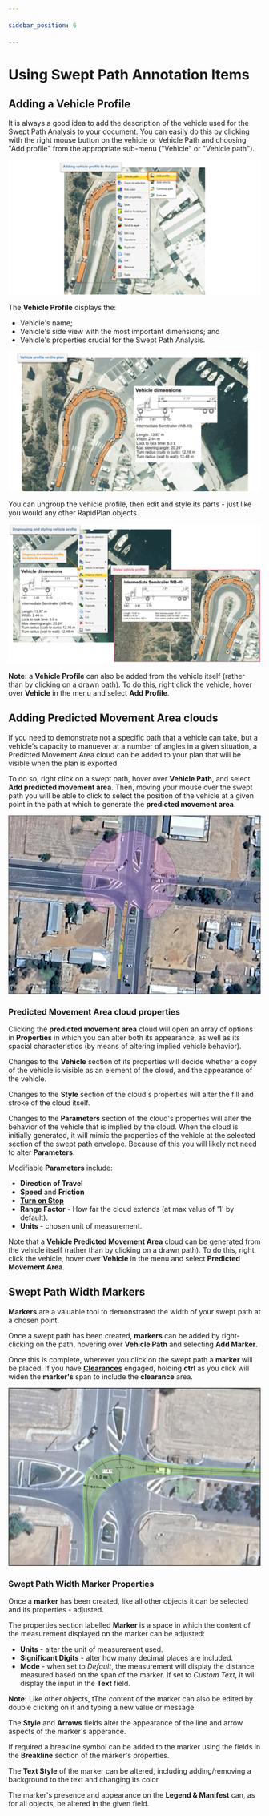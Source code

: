 ```yaml
---

sidebar_position: 6

---
```

# Using Swept Path Annotation Items

## Adding a Vehicle Profile

It is always a good idea to add the description of the vehicle used for the Swept Path Analysis to your document. You can easily do this by clicking with the right mouse button on the vehicle or Vehicle Path and choosing "Add profile" from the appropriate sub-menu ("Vehicle" or "Vehicle path").

![Vehicle profile option in the context menu](./images/Vehicle_profile_option_in_the_context_menu.png)

The **Vehicle Profile** displays the:

- Vehicle's name;
- Vehicle's side view with the most important dimensions; and
- Vehicle's properties crucial for the Swept Path Analysis.

![Vehicle profile added to the plan](./images/Vehicle_profile_added_to_the_plan.png)

You can ungroup the vehicle profile, then edit and style its parts - just like you would any other RapidPlan objects.

![Styled vehicle profile](./images/Styled_vehicle_profile.png)

**Note:** a **Vehicle Profile** can also be added from the vehicle itself (rather than by clicking on a drawn path). To do this, right click the vehicle, hover over **Vehicle** in the menu and select **Add Profile**.

## Adding Predicted Movement Area clouds

If you need to demonstrate not a specific path that a vehicle can take, but a vehicle's capacity to manuever at a number of angles in a given situation, a Predicted Movement Area cloud can be added to your plan that will be visible when the plan is exported.

To do so, right click on a swept path, hover over **Vehicle Path**, and select **Add predicted movement area**.
Then, moving your mouse over the swept path you will be able to click to select the position of the vehicle at a given point in the path at which to generate the **predicted movement area**.

![predicted movement area cloud](./images/predicted-movement-bubblejpg.jpg)

### Predicted Movement Area cloud properties

Clicking the **predicted movement area** cloud will open an array of options in **Properties** in which you can alter both its appearance, as well as its spacial characteristics (by means of altering implied vehicle behavior).

Changes to the **Vehicle** section of its properties will decide whether a copy of the vehicle is visible as an element of the cloud, and the appearance of the vehicle.

Changes to the **Style** section of the cloud's properties will alter the fill and stroke of the cloud itself.

Changes to the **Parameters** section of the cloud's properties will alter the behavior of the vehicle that is implied by the cloud.
When the cloud is initially generated, it will mimic the properties of the vehicle at the selected section of the swept path envelope. Because of this you will likely not need to alter **Parameters**.

Modifiable **Parameters** include:

- **Direction of Travel**
- **Speed** and **Friction**
- [**Turn on Stop**]((./preparing-swept-path-analysis.md/#editing-an-existing-vehicle))
- **Range Factor** - How far the cloud extends (at max value of '1' by default).
- **Units** - chosen unit of measurement.

Note that a **Vehicle Predicted Movement Area** cloud can be generated from the vehicle itself (rather than by clicking on a drawn path). To do this, right click the vehicle, hover over **Vehicle** in the menu and select **Predicted Movement Area**.

## Swept Path Width Markers

**Markers** are a valuable tool to demonstrated the width of your swept path at a chosen point.

Once a swept path has been created, **markers** can be added by right-clicking on the path, hovering over **Vehicle Path** and selecting **Add Marker**.

Once this is complete, wherever you click on the swept path a **marker** will be placed.
If you have [**Clearances**](./swept-path-analysis-properties.md/#clearance) engaged, holding **ctrl** as you click will widen the **marker's** span to include the **clearance** area.

![width markers](./images/width-markers.jpg)

### Swept Path Width Marker Properties

Once a **marker** has been created, like all other objects it can be selected and its properties - adjusted.

The properties section labelled **Marker** is a space in which the content of the measurement displayed on the marker can be adjusted:

- **Units** - alter the unit of measurement used.
- **Significant Digits** - alter how many decimal places are included.
- **Mode** - when set to *Default*, the measurement will display the distance measured based on the span of the marker. If set to *Custom Text*, it will display the input in the **Text** field.

**Note:** Like other objects, tThe content of the marker can also be edited by double clicking on it and typing a new value or message.

The **Style** and **Arrows** fields alter the appearance of the line and arrow aspects of the marker's apperance.

If required a breakline symbol can be added to the marker using the fields in the **Breakline** section of the marker's properties.

The **Text Style** of the marker can be altered, including adding/removing a background to the text and changing its color.

The marker's presence and appearance on the **Legend & Manifest** can, as for all objects, be altered in the given field.

